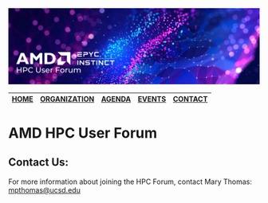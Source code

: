 <img src="images/Smaller-AMDHPCUserTraining_header.png" alt="Comet Rack View" width="700px" />

| [HOME](README.md) | [ORGANIZATION](organization.md) | [AGENDA](agenda.md)  | [EVENTS](events/events.md) | [CONTACT](contact.md) |
| :-----: | :-----: | :-----: | :-----: | :-----: |

# AMD HPC User Forum 

## Contact Us:

For more information about joining the HPC Forum, contact Mary Thomas: mpthomas@ucsd.edu
